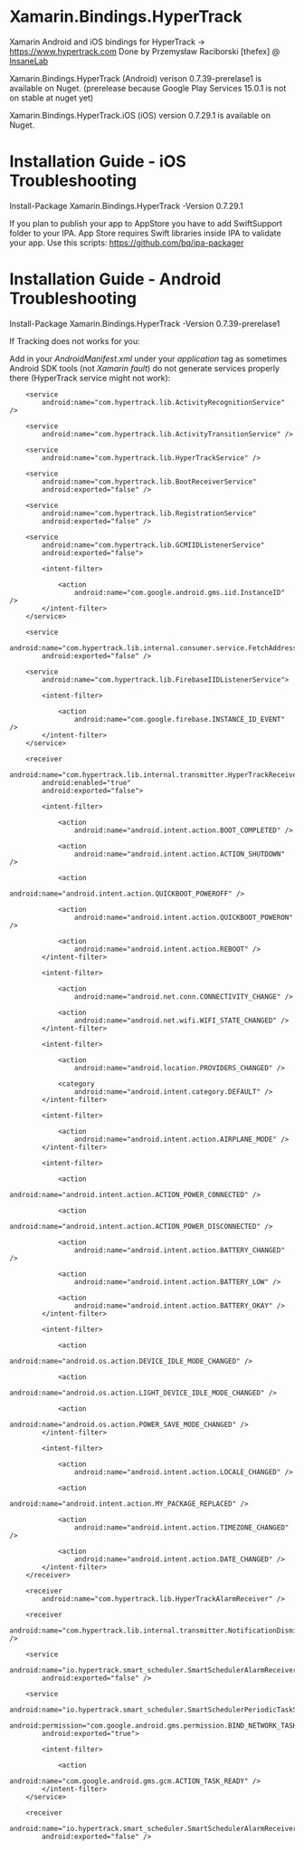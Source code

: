# Xamarin.Bindings.HyperTrack 
Xamarin Android and iOS bindings for HyperTrack -> https://www.hypertrack.com
Done by Przemysław Raciborski [thefex] @ <a href="https://www.InsaneLab.com">InsaneLab</a>


Xamarin.Bindings.HyperTrack (Android) verison 0.7.39-prerelase1 is available on Nuget. (prerelease because Google Play Services 15.0.1 is not on stable at nuget yet)

Xamarin.Bindings.HyperTrack.iOS (iOS) version 0.7.29.1 is available on Nuget.
 
# Installation Guide - iOS Troubleshooting
Install-Package Xamarin.Bindings.HyperTrack -Version 0.7.29.1

If you plan to publish your app to AppStore you have to add SwiftSupport folder to your IPA.
App Store requires Swift libraries inside IPA to validate your app. Use this scripts: https://github.com/bq/ipa-packager

# Installation Guide - Android Troubleshooting
Install-Package Xamarin.Bindings.HyperTrack -Version 0.7.39-prerelase1 

If Tracking does not works for you:

Add in your *AndroidManifest.xml* under your *application* tag as sometimes Android SDK tools (not *Xamarin fault*) do not generate services properly there (HyperTrack service might not work):



		<service
            android:name="com.hypertrack.lib.ActivityRecognitionService" />

        <service
            android:name="com.hypertrack.lib.ActivityTransitionService" />

        <service
            android:name="com.hypertrack.lib.HyperTrackService" />

        <service
            android:name="com.hypertrack.lib.BootReceiverService"
            android:exported="false" />

        <service
            android:name="com.hypertrack.lib.RegistrationService"
            android:exported="false" />

        <service
            android:name="com.hypertrack.lib.GCMIIDListenerService"
            android:exported="false">

            <intent-filter>

                <action
                    android:name="com.google.android.gms.iid.InstanceID" />
            </intent-filter>
        </service>

        <service
            android:name="com.hypertrack.lib.internal.consumer.service.FetchAddressIntentService"
            android:exported="false" />

        <service
            android:name="com.hypertrack.lib.FirebaseIIDListenerService">

            <intent-filter>

                <action
                    android:name="com.google.firebase.INSTANCE_ID_EVENT" />
            </intent-filter>
        </service>

        <receiver
            android:name="com.hypertrack.lib.internal.transmitter.HyperTrackReceiver"
            android:enabled="true"
            android:exported="false">

            <intent-filter>

                <action
                    android:name="android.intent.action.BOOT_COMPLETED" />

                <action
                    android:name="android.intent.action.ACTION_SHUTDOWN" />

                <action
                    android:name="android.intent.action.QUICKBOOT_POWEROFF" />

                <action
                    android:name="android.intent.action.QUICKBOOT_POWERON" />

                <action
                    android:name="android.intent.action.REBOOT" />
            </intent-filter>

            <intent-filter>

                <action
                    android:name="android.net.conn.CONNECTIVITY_CHANGE" />

                <action
                    android:name="android.net.wifi.WIFI_STATE_CHANGED" />
            </intent-filter>

            <intent-filter>

                <action
                    android:name="android.location.PROVIDERS_CHANGED" />

                <category
                    android:name="android.intent.category.DEFAULT" />
            </intent-filter>

            <intent-filter>

                <action
                    android:name="android.intent.action.AIRPLANE_MODE" />
            </intent-filter>

            <intent-filter>

                <action
                    android:name="android.intent.action.ACTION_POWER_CONNECTED" />

                <action
                    android:name="android.intent.action.ACTION_POWER_DISCONNECTED" />

                <action
                    android:name="android.intent.action.BATTERY_CHANGED" />

                <action
                    android:name="android.intent.action.BATTERY_LOW" />

                <action
                    android:name="android.intent.action.BATTERY_OKAY" />
            </intent-filter>

            <intent-filter>

                <action
                    android:name="android.os.action.DEVICE_IDLE_MODE_CHANGED" />

                <action
                    android:name="android.os.action.LIGHT_DEVICE_IDLE_MODE_CHANGED" />

                <action
                    android:name="android.os.action.POWER_SAVE_MODE_CHANGED" />
            </intent-filter>

            <intent-filter>

                <action
                    android:name="android.intent.action.LOCALE_CHANGED" />

                <action
                    android:name="android.intent.action.MY_PACKAGE_REPLACED" />

                <action
                    android:name="android.intent.action.TIMEZONE_CHANGED" />

                <action
                    android:name="android.intent.action.DATE_CHANGED" />
            </intent-filter>
        </receiver>

        <receiver
            android:name="com.hypertrack.lib.HyperTrackAlarmReceiver" />

        <receiver
            android:name="com.hypertrack.lib.internal.transmitter.NotificationDismissedReceiver" />

        <service
            android:name="io.hypertrack.smart_scheduler.SmartSchedulerAlarmReceiverService"
            android:exported="false" />

        <service
            android:name="io.hypertrack.smart_scheduler.SmartSchedulerPeriodicTaskService"
            android:permission="com.google.android.gms.permission.BIND_NETWORK_TASK_SERVICE"
            android:exported="true">

            <intent-filter>

                <action
                    android:name="com.google.android.gms.gcm.ACTION_TASK_READY" />
            </intent-filter>
        </service>

        <receiver
            android:name="io.hypertrack.smart_scheduler.SmartSchedulerAlarmReceiver"
            android:exported="false" />
